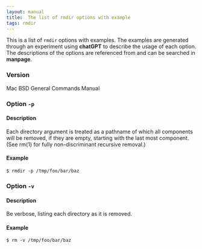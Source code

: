 ```yaml
---
layout: manual
title:  The list of rmdir options with example
tags: rmdir
---
```


This is a list of `rmdir` options with examples. The examples are generated through an experiment using **chatGPT** to describe the usage of each option. The descriptions of the options are referenced from and can be searched in **manpage**.

### Version

Mac BSD General Commands Manual

### Option `-p`
#### Description

Each directory argument is treated as a pathname of which all components will be removed, if they are empty, starting with the last most component.  (See rm(1) for fully non-discriminant recursive removal.)

#### Example

```
$ rmdir -p /tmp/foo/bar/baz
```

### Option `-v`
#### Description

Be verbose, listing each directory as it is removed.

#### Example

```
$ rm -v /tmp/foo/bar/baz
```
